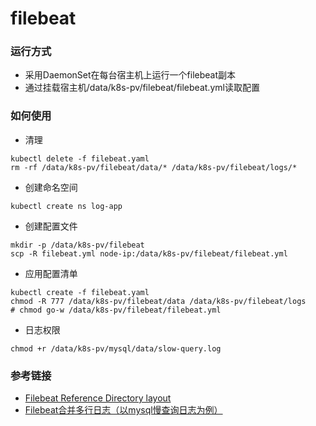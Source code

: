 # filebeat

### 运行方式
- 采用DaemonSet在每台宿主机上运行一个filebeat副本
- 通过挂载宿主机/data/k8s-pv/filebeat/filebeat.yml读取配置

### 如何使用
- 清理
```
kubectl delete -f filebeat.yaml
rm -rf /data/k8s-pv/filebeat/data/* /data/k8s-pv/filebeat/logs/*
```
- 创建命名空间
```
kubectl create ns log-app
```
- 创建配置文件
```
mkdir -p /data/k8s-pv/filebeat
scp -R filebeat.yml node-ip:/data/k8s-pv/filebeat/filebeat.yml
```
- 应用配置清单
```
kubectl create -f filebeat.yaml
chmod -R 777 /data/k8s-pv/filebeat/data /data/k8s-pv/filebeat/logs
# chmod go-w /data/k8s-pv/filebeat/filebeat.yml
```
- 日志权限
```
chmod +r /data/k8s-pv/mysql/data/slow-query.log 
```

### 参考链接
- [Filebeat Reference Directory layout](https://www.elastic.co/guide/en/beats/filebeat/current/directory-layout.html)
- [Filebeat合并多行日志（以mysql慢查询日志为例）](https://www.jianshu.com/p/2be0b41eda73)
